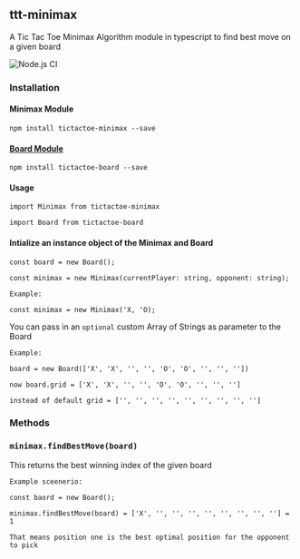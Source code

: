 ## ttt-minimax

A Tic Tac Toe Minimax Algorithm module in typescript to find best move on a given board 

![Node.js CI](https://github.com/chokonaira/tictactoe-minimax/workflows/Node.js%20CI/badge.svg)


### Installation

#### Minimax Module

`npm install tictactoe-minimax --save`

#### [Board Module](https://github.com/chokonaira/tictactoe-board)

`npm install tictactoe-board --save`


#### Usage

`import Minimax from tictactoe-minimax`

`import Board from tictactoe-board`


#### Intialize an instance object of the Minimax and Board 

```
const board = new Board();

const minimax = new Minimax(currentPlayer: string, opponent: string);
```
```
Example:

const minimax = new Minimax('X, 'O);
```

You can pass in an `optional` custom Array of Strings as parameter to the Board
```
Example:
 
board = new Board(['X', 'X', '', '', 'O', 'O', '', '', ''])

now board.grid = ['X', 'X', '', '', 'O', 'O', '', '', '']

instead of default grid = ['', '', '', '', '', '', '', '', '']
```
### Methods

### `minimax.findBestMove(board)`

This returns the best winning index of the given board
```
Example sceenerio:

const baord = new Board();

minimax.findBestMove(board) = ['X', '', '', '', '', '', '', '', ''] = 1

That means position one is the best optimal position for the opponent to pick
